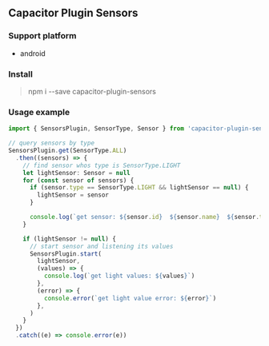 ## Capacitor Plugin Sensors

### Support platform

- android

### Install

> npm i --save capacitor-plugin-sensors

### Usage example

```typescript
import { SensorsPlugin, SensorType, Sensor } from 'capacitor-plugin-sensors/dist/esm'

// query sensors by type
SensorsPlugin.get(SensorType.ALL)
  .then((sensors) => {
    // find sensor whos type is SensorType.LIGHT
    let lightSensor: Sensor = null
    for (const sensor of sensors) {
      if (sensor.type == SensorType.LIGHT && lightSensor == null) {
        lightSensor = sensor
      }

      console.log(`get sensor: ${sensor.id}  ${sensor.name}  ${sensor.type}`)
    }

    if (lightSensor != null) {
      // start sensor and listening its values
      SensorsPlugin.start(
        lightSensor,
        (values) => {
          console.log(`get light values: ${values}`)
        },
        (error) => {
          console.error(`get light value error: ${error}`)
        },
      )
    }
  })
  .catch((e) => console.error(e))
```
